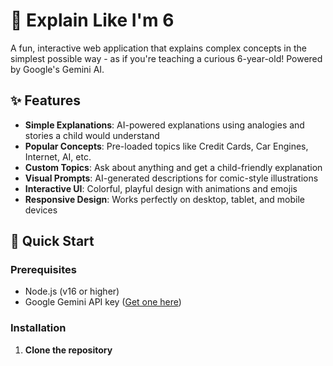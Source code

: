 # 🎯 Explain Like I'm 6

A fun, interactive web application that explains complex concepts in the simplest possible way - as if you're teaching a curious 6-year-old! Powered by Google's Gemini AI.

## ✨ Features

- **Simple Explanations**: AI-powered explanations using analogies and stories a child would understand
- **Popular Concepts**: Pre-loaded topics like Credit Cards, Car Engines, Internet, AI, etc.
- **Custom Topics**: Ask about anything and get a child-friendly explanation
- **Visual Prompts**: AI-generated descriptions for comic-style illustrations
- **Interactive UI**: Colorful, playful design with animations and emojis
- **Responsive Design**: Works perfectly on desktop, tablet, and mobile devices

## 🚀 Quick Start

### Prerequisites
- Node.js (v16 or higher)
- Google Gemini API key ([Get one here](https://makersuite.google.com/app/apikey))

### Installation

1. **Clone the repository**
